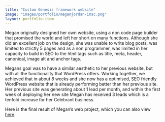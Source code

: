 ```yaml
---
title: "Custom Genesis framework website"
image: "images/portfolio/meganjordan-imac.png"
layout: portfolio-item
---
```


Megan originally designed her own website, using a non code page builder that promised the world and left her short on many functions. Although she did an excellent job on the design, she was unable to write blog posts, was limited to strictly 5 pages and as a non programmer, was limited in her capacity to build in SEO to the html tags such as title, meta, header, canonical, image alt and anchor tags. 

Megans goal was to have a similar aesthetic to her previous website, but with all the functionality that WordPress offers. Working together, we achieved that in about 8 weeks and she now has a optimised, SEO friendly WordPress website that is already performing better than her previous site. Her previous site was generating about 1 lead per month, and within the first week of deploying her new site Megan has received 3 leads which is a tenfold increase for her Celebrant business. 

Here is the final result of Megan’s web project, which you can also view [here](https://meganjordan.com.au/).